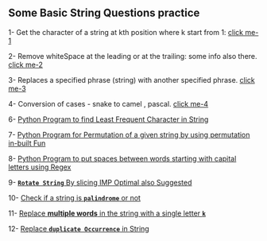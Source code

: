 
## Some Basic String Questions practice

[click me-1]: https://github.com/THENHKHAN/BasicProgramPracticeUsingPython/blob/main/Python-String/getCharFromIndex.py
[click me-2]: https://github.com/THENHKHAN/BasicProgramPracticeUsingPython/blob/main/Python-String/removeTrainlingOrStartSpace.py
[click me-3]: 3_replaceStringWithOtherString.py
[click me-4]: 5_Snak2PascalCamelConvert.py

1- Get the character of a string at kth position where k start from 1: [click me-1]

2- Remove whiteSpace at the leading or at the trailing: some info also there. [click me-2]

3- Replaces a specified phrase (string) with another specified phrase. [click me-3]

4- Conversion of cases - snake to camel , pascal. [click me-4] 

6- [Python Program to find Least Frequent Character in String](./6_freqOfCharInStringCOuntMinCHar.py)

7- [Python Program for Permutation of a given string by using permutation in-built Fun](7_permuationOfStrUsingInBuitFun.py)

8- [Python Program to put spaces between words starting with capital letters using Regex](8_addSpaceBetwenWrdsStartWithUppercaseUsingRegex.py)

9- [**`Rotate String`** By slicing IMP Optimal also Suggested](9_RotateStringUsingSlicing.py)

10- [Check if a string is **`palindrome`** or not](10_stringPalindromeCheck.py)

11- [Replace **multiple words** in the string with a single letter **`k`**](11_replaceMultipleWordsWithK.py)

12- [Replace **`duplicate Occurrence`** in String](12_replaceDupOccuringInStr.py)
